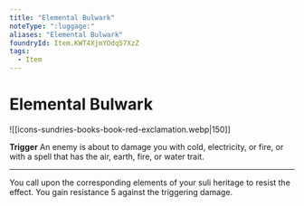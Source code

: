 ```yaml
---
title: "Elemental Bulwark"
noteType: ":luggage:"
aliases: "Elemental Bulwark"
foundryId: Item.KWT4XjmYOdq57XzZ
tags:
  - Item
---
```


# Elemental Bulwark
![[icons-sundries-books-book-red-exclamation.webp|150]]

**Trigger** An enemy is about to damage you with cold, electricity, or fire, or with a spell that has the air, earth, fire, or water trait.

* * *

You call upon the corresponding elements of your suli heritage to resist the effect. You gain resistance 5 against the triggering damage.
